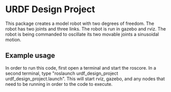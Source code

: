 # URDF Design Project
This package creates a model robot with two degrees of freedom. The robot has two joints and three links. The robot is run in gazebo and rviz. The robot is being commanded to oscillate its two movable joints a sinusoidal motion.


## Example usage
In order to run this code, first open a terminal and start the roscore. In a second terminal, type "roslaunch urdf_design_project urdf_design_project.launch". This will start rviz, gazebo, and any nodes that need to be running in order to the code to execute.